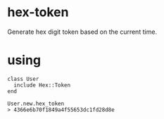 # hex-token
Generate hex digit token based on the current time.

# using

```
class User
  include Hex::Token
end

User.new.hex_token
> 4366e6b70f1849a4f55653dc1fd28d8e
```
